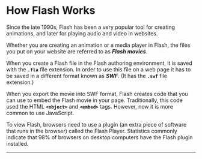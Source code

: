 # How Flash Works

Since the late 1990s, Flash has been a very popular tool for creating animations, and later for playing audio and video in websites.

Whether you are creating an animation or a media player in Flash, the files you put on your website are referred to as ***Flash movies***.

When you create a Flash file in the Flash authoring environment, it is saved with the **`.fla`** file extension. In order to use this file on a web page it has to be saved in a different format known as ***SWF***. (It has the **`.swf`** file extension.)

When you export the movie into SWF format, Flash creates code that you can use to embed the Flash movie in your page. Traditionally, this code used the HTML **`<object>`** and **`<embed>`** tags. However, now it is more common to use JavaScript.

To view Flash, browsers need to use a plugin (an extra piece of software that runs in the browser) called the Flash Player. Statistics commonly indicate that 98% of browsers on desktop computers have the Flash plugin installed.

---
